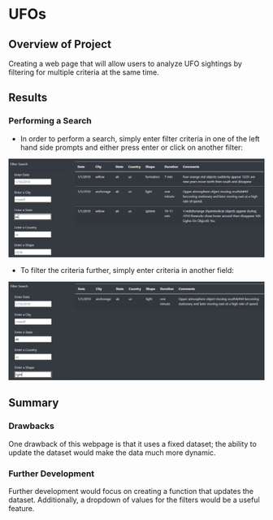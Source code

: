 # UFOs

## Overview of Project
Creating a web page that will allow users to analyze UFO sightings by filtering for multiple criteria at the same time.

## Results

### Performing a Search

* In order to perform a search, simply enter filter criteria in one of the left hand side prompts and either press enter or click on another filter:

![1](/static/images/img1.png)

* To filter the criteria further, simply enter criteria in another field:

![2](/static/images/img2.png)

## Summary

### Drawbacks
One drawback of this webpage is that it uses a fixed dataset; the ability to update the dataset would make the data much more dynamic.

### Further Development
Further development would focus on creating a function that updates the dataset. Additionally, a dropdown of values for the filters would be a useful feature.